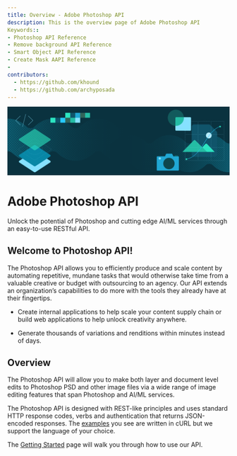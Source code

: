 ```yaml
---
title: Overview - Adobe Photoshop API
description: This is the overview page of Adobe Photoshop API
Keywords::
- Photoshop API Reference
- Remove background API Reference
- Smart Object API Reference
- Create Mask AAPI Reference
-
contributors:
  - https://github.com/khound
  - https://github.com/archyposada
---
```


<Hero slots="image, heading, text" background="rgb(64, 34, 138)"/>

![Hero image](./hero.png)

# Adobe Photoshop API

Unlock the potential of Photoshop and cutting edge AI/ML services through an easy-to-use RESTful API.

## Welcome to Photoshop API!

The Photoshop API allows you to efficiently produce and scale content by automating repetitive, mundane tasks that would otherwise take time from a valuable creative or budget with outsourcing to an agency. Our API extends an organization’s capabilities to do more with the tools they already have at their fingertips.

- Create internal applications to help scale your content supply chain or build web applications to help unlock creativity anywhere.

- Generate thousands of variations and renditions within minutes instead of days.

## Overview

The Photoshop API will allow you to make both layer and document level edits to Photoshop PSD and other image files via a wide range of image editing features that span Photoshop and AI/ML services.

The Photoshop API is designed with REST-like principles and uses standard HTTP response codes, verbs and authentication that returns JSON-encoded responses. The [examples](../code-sample/) you see are written in cURL but we support the language of your choice.

The [Getting Started](../getting-started/) page will walk you through how to use our API.

<br/>
<br/>
<br/>
<br/>
